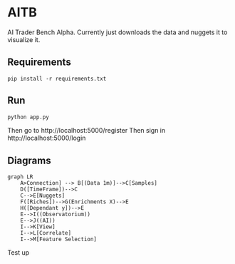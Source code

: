 # AITB

AI Trader Bench Alpha. Currently just downloads the data and nuggets it to visualize it.

## Requirements
```pip
pip install -r requirements.txt
```

## Run
```bash
python app.py
```
Then go to http://localhost:5000/register
Then sign in http://localhost:5000/login

## Diagrams
```mermaid
graph LR
    A>Connection] --> B[(Data 1m)]-->C[Samples]
    D([TimeFrame])-->C
    C-->E[Nuggets]
    F([Riches])-->G(Enrichments X)-->E
    H([Dependant y])-->E
    E-->I((Observatorium))
    E-->J((AI))
    I-->K[View]
    I-->L[Correlate]
    I-->M[Feature Selection]
```

Test up
